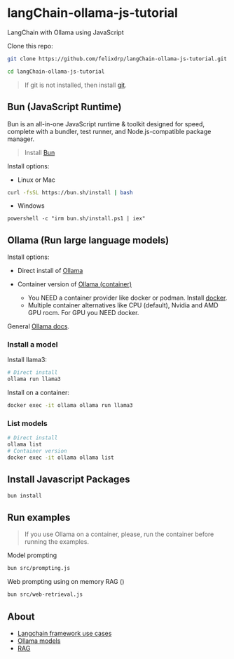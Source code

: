 # langChain-ollama-js-tutorial
LangChain with Ollama using JavaScript

Clone this repo:
```bash
git clone https://github.com/felixdrp/langChain-ollama-js-tutorial.git

cd langChain-ollama-js-tutorial
```

> If git is not installed, then install [git](https://git-scm.com/book/en/v2/Getting-Started-Installing-Git).

## Bun (JavaScript Runtime)
Bun is an all-in-one JavaScript runtime & toolkit designed for speed, complete with a bundler, test runner, and Node.js-compatible package manager.

> Install [Bun](https://bun.sh/)

Install options:

+ Linux or Mac
```bash
curl -fsSL https://bun.sh/install | bash
```
+ Windows
```
powershell -c "irm bun.sh/install.ps1 | iex"
```

## Ollama (Run large language models)

Install options:

+ Direct install of [Ollama](https://ollama.com/download)

+ Container version of [Ollama (container)](https://hub.docker.com/r/ollama/ollama)
    - You NEED a container provider like docker or podman. Install [docker](https://docs.docker.com/engine/install/).
    - Multiple container alternatives like CPU (default), Nvidia and AMD GPU rocm. For GPU you NEED docker.

General [Ollama docs](https://github.com/ollama/ollama/tree/main/docs).

### Install a model

Install llama3:

```bash
# Direct install 
ollama run llama3
```

Install on a container:
```bash
docker exec -it ollama ollama run llama3
```

### List models

```bash
# Direct install 
ollama list
# Container version
docker exec -it ollama ollama list
```

## Install Javascript Packages

```bash
bun install
```

## Run examples

> If you use Ollama on a container, please, run the container before running the examples.

Model prompting

```bash
bun src/prompting.js
```

Web prompting using on memory RAG ()

```bash
bun src/web-retrieval.js
```

## About

+ [Langchain framework use cases](https://js.langchain.com/docs/use_cases)
+ [Ollama models](https://ollama.com/library)
+ [RAG](RAG.md)
